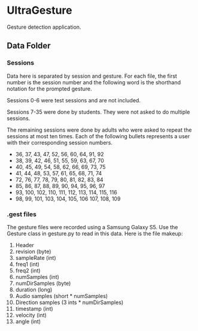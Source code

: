 # UltraGesture

Gesture detection application.

## Data Folder

### Sessions

Data here is separated by session and gesture.  For each file, the first number is the session number and the following word is the shorthand notation for the prompted gesture.

Sessions 0-6 were test sessions and are not included.

Sessions 7-35 were done by students.  They were not asked to do multiple sessions.

The remaining sessions were done by adults who were asked to repeat the sessions at most ten times.  Each of the following bullets represents a user with their corresponding session numbers.

* 36, 37, 43, 47, 52, 56, 60, 64, 91, 92
* 38, 39, 42, 46, 51, 55, 59, 63, 67, 70
* 40, 45, 49, 54, 58, 62, 66, 69, 73, 75
* 41, 44, 48, 53, 57, 61, 65, 68, 71, 74
* 72, 76, 77, 78, 79, 80, 81, 82, 83, 84
* 85, 86, 87, 88, 89, 90, 94, 95, 96, 97
* 93, 100, 102, 110, 111, 112, 113, 114, 115, 116
* 98, 99, 101, 103, 104, 105, 106 107, 108, 109

### .gest files

The gesture files were recorded using a Samsung Galaxy S5.  Use the Gesture class in gesture.py to read in this data. Here is the file makeup:

1. Header
  1. revision (byte)
  2. sampleRate (int)
  3. freq1 (int)
  4. freq2 (int)
  5. numSamples (int)
  6. numDirSamples (byte)
  7. duration (long)
2. Audio samples (short * numSamples)
3. Direction samples (3 ints * numDirSamples)
  1. timestamp (int)
  2. velocity (int)
  3. angle (int)
